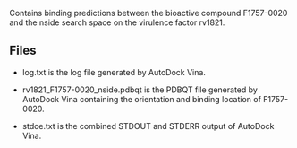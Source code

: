 Contains binding predictions between the bioactive compound F1757-0020 and the nside search space on the virulence factor rv1821.

## Files

- log.txt is the log file generated by AutoDock Vina.

- rv1821_F1757-0020_nside.pdbqt is the PDBQT file generated by AutoDock Vina containing the orientation and binding location of F1757-0020.

- stdoe.txt is the combined STDOUT and STDERR output of AutoDock Vina.

